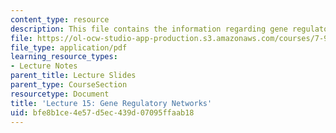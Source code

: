 ```yaml
---
content_type: resource
description: This file contains the information regarding gene regulatory networks.
file: https://ol-ocw-studio-app-production.s3.amazonaws.com/courses/7-91j-foundations-of-computational-and-systems-biology-spring-2014/bfe8b1ce4e57d5ec439d07095ffaab18_MIT7_91JS14_Lecture15.pdf
file_type: application/pdf
learning_resource_types:
- Lecture Notes
parent_title: Lecture Slides
parent_type: CourseSection
resourcetype: Document
title: 'Lecture 15: Gene Regulatory Networks'
uid: bfe8b1ce-4e57-d5ec-439d-07095ffaab18
---
```

